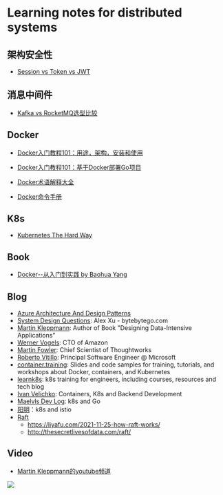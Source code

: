# Learning notes for distributed systems

## 架构安全性

* [Session vs Token vs JWT](./security/01)

  

## 消息中间件

* [Kafka vs RocketMQ选型比较](./mq/01)

  

## Docker

* [Docker入门教程101：用途，架构，安装和使用](./docker/01)

* [Docker入门教程101：基于Docker部署Go项目](./docker/02)

* [Docker术语解释大全](./docker/03)

* [Docker命令手册](./docker/04)

  

## K8s

* [Kubernetes The Hard Way](https://github.com/kelseyhightower/kubernetes-the-hard-way)

  

## Book

* [Docker--从入门到实践 by Baohua Yang ](https://yeasy.gitbook.io/docker_practice/)

  

## Blog

* [Azure Architecture And Design Patterns](https://docs.microsoft.com/en-us/azure/architecture/guide/)
* [System Design Questions](https://blog.bytebytego.com/): Alex Xu - bytebytego.com
* [Martin Kleppmann](https://martin.kleppmann.com/): Author of Book "Designing Data-Intensive Applications"
* [Werner Vogels](https://www.allthingsdistributed.com/): CTO of Amazon
* [Martin Fowler](https://martinfowler.com/): Chief Scientist of Thoughtworks
* [Roberto Vitillo](https://understandingdistributed.systems/): Principal Software Engineer @ Microsoft
* [container.training](https://github.com/jpetazzo/container.training): Slides and code samples for training, tutorials, and workshops about Docker, containers, and Kubernetes
* [learnk8s](https://learnk8s.io/): k8s training for engineers, including courses, resources and tech blog
* [Ivan Velichko](https://github.com/iximiuz): Containers, K8s and Backend Development
* [Maelvls Dev Log](https://maelvls.dev/about/): k8s and Go
* [阳明](https://www.qikqiak.com/)：k8s and istio
* [Raft](https://raft.github.io/)
  * https://liyafu.com/2021-11-25-how-raft-works/
  * http://thesecretlivesofdata.com/raft/



## Video

* [Martin Kleppmann的youtube频道](https://www.youtube.com/channel/UClB4KPy5LkJj1t3SgYVtMOQ)


![](./img/wechat.png)
